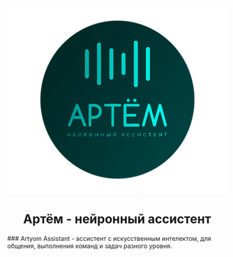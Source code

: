 <p align="center" width="100%"><img src="/Logo/RoundLogo_512.png"></p>

<h1 align="center">Артём - нейронный ассистент</h1>
### Artyom Assistant - ассистент с искусственным интелектом, для общения, выполнения команд и задач разного уровня.
